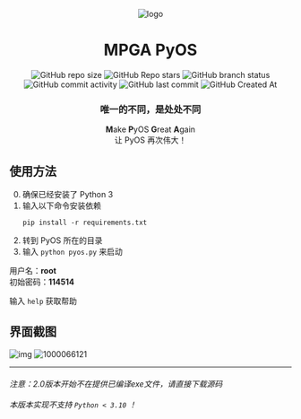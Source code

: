 <div align="center">

![logo](https://www.freeimg.cn/i/2024/10/02/66fcd19974cde.webp)
# MPGA PyOS
![GitHub repo size](https://img.shields.io/github/repo-size/Meltide/pyos_core)
![GitHub Repo stars](https://img.shields.io/github/stars/Meltide/pyos_core?style=flat)
![GitHub branch status](https://img.shields.io/github/checks-status/Meltide/pyos_core/main)
![GitHub commit activity](https://img.shields.io/github/commit-activity/t/Meltide/pyos_core)
![GitHub last commit](https://img.shields.io/github/last-commit/Meltide/pyos_core)
![GitHub Created At](https://img.shields.io/github/created-at/Meltide/pyos_core) 
### 唯一的不同，是处处不同

**M**ake **P**yOS **G**reat **A**gain
<br>
让 PyOS 再次伟大！

</div>

## 使用方法
0. 确保已经安装了 Python 3
1. 输入以下命令安装依赖
    ```
    pip install -r requirements.txt
    ```
2. 转到 PyOS 所在的目录
3. 输入 `python pyos.py` 来启动

用户名：**root**
<br>
初始密码：**114514**

输入 `help` 获取帮助

## 界面截图
![img](https://pic1.imgdb.cn/item/679621f1d0e0a243d4f8171a.jpg)
![1000066121](https://pic1.imgdb.cn/item/67962212d0e0a243d4f8172e.jpg)

----
###### 注意：2.0版本开始不在提供已编译exe文件，请直接下载源码 <br><br> 本版本实现不支持 `Python < 3.10` ！
